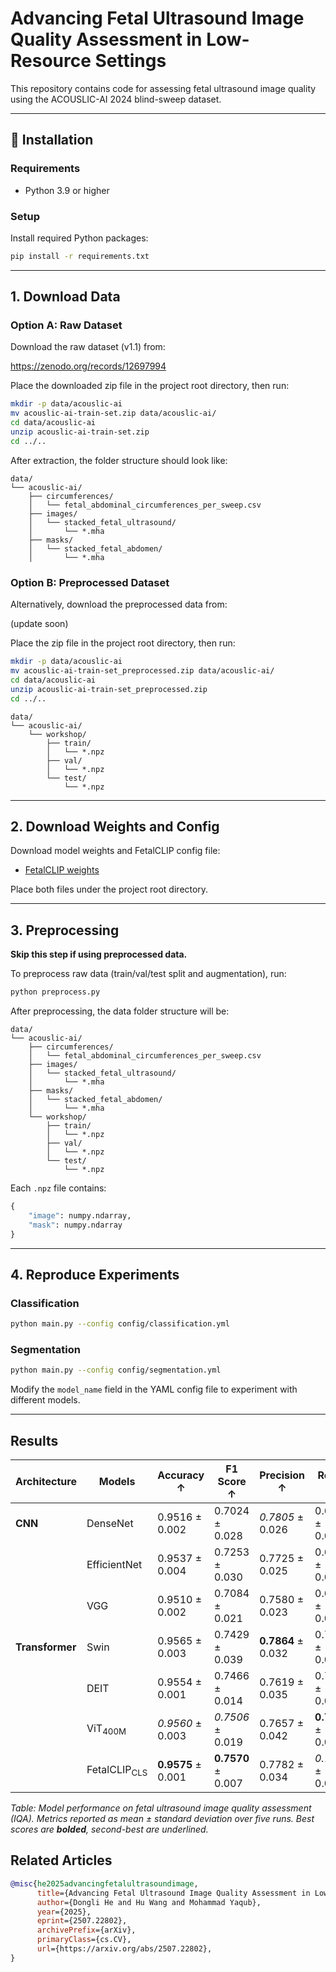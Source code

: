 # Advancing Fetal Ultrasound Image Quality Assessment in Low-Resource Settings

This repository contains code for assessing fetal ultrasound image quality using the ACOUSLIC-AI 2024 blind-sweep dataset.

---

## 🔧 Installation

### Requirements

- Python 3.9 or higher

### Setup

Install required Python packages:

```bash
pip install -r requirements.txt
```

---

## 1. Download Data

### Option A: Raw Dataset

Download the raw dataset (v1.1) from:

https://zenodo.org/records/12697994

Place the downloaded zip file in the project root directory, then run:

```bash
mkdir -p data/acouslic-ai
mv acouslic-ai-train-set.zip data/acouslic-ai/
cd data/acouslic-ai
unzip acouslic-ai-train-set.zip
cd ../..
```

After extraction, the folder structure should look like:

```
data/
└── acouslic-ai/
    ├── circumferences/
    │   └── fetal_abdominal_circumferences_per_sweep.csv
    ├── images/
    │   └── stacked_fetal_ultrasound/
    │       └── *.mha
    ├── masks/
    │   └── stacked_fetal_abdomen/
    │       └── *.mha
```

### Option B: Preprocessed Dataset
Alternatively, download the preprocessed data from:

  (update soon)

Place the zip file in the project root directory, then run:

```bash
mkdir -p data/acouslic-ai
mv acouslic-ai-train-set_preprocessed.zip data/acouslic-ai/
cd data/acouslic-ai
unzip acouslic-ai-train-set_preprocessed.zip
cd ../..
```

```
data/
└── acouslic-ai/
    └── workshop/
        ├── train/
        │   └── *.npz
        ├── val/
        │   └── *.npz
        └── test/
            └── *.npz
```

---

## 2. Download Weights and Config

Download model weights and FetalCLIP config file:

- [FetalCLIP weights](https://mbzuaiac-my.sharepoint.com/:f:/g/personal/fadillah_maani_mbzuai_ac_ae/EspGREsyuOtEpxt36RoEUBoB6jtlsvPeoiDTBC1qX8WdZQ?e=uAbuyv)

Place both files under the project root directory.

---

## 3. Preprocessing

**Skip this step if using preprocessed data.**

To preprocess raw data (train/val/test split and augmentation), run:

```bash
python preprocess.py
```

After preprocessing, the data folder structure will be:


```
data/
└── acouslic-ai/
    ├── circumferences/
    │   └── fetal_abdominal_circumferences_per_sweep.csv
    ├── images/
    │   └── stacked_fetal_ultrasound/
    │       └── *.mha
    ├── masks/
    │   └── stacked_fetal_abdomen/
    │       └── *.mha
    └── workshop/
        ├── train/
        │   └── *.npz
        ├── val/
        │   └── *.npz
        └── test/
            └── *.npz
```


Each `.npz` file contains:

```python
{
    "image": numpy.ndarray,
    "mask": numpy.ndarray
}
```

---

## 4. Reproduce Experiments

### Classification

```bash
python main.py --config config/classification.yml
```

### Segmentation

```bash
python main.py --config config/segmentation.yml
```

Modify the `model_name` field in the YAML config file to experiment with different models.

---

## Results
| Architecture | Models           | Accuracy ↑          | F1 Score ↑          | Precision ↑          | Recall ↑            | # Trainable Parameters |
|--------------|------------------|---------------------|---------------------|----------------------|---------------------|------------------------|
| **CNN**      | DenseNet         | 0.9516 ± 0.002      | 0.7024 ± 0.028      | _0.7805_ ± 0.026     | 0.6420 ± 0.059      | 7.0 M                  |
|              | EfficientNet     | 0.9537 ± 0.004      | 0.7253 ± 0.030      | 0.7725 ± 0.025       | 0.6855 ± 0.053      | 4.0 M                  |
|              | VGG              | 0.9510 ± 0.002      | 0.7084 ± 0.021      | 0.7580 ± 0.023       | 0.6671 ± 0.048      | 134 M                  |
| **Transformer** | Swin           | 0.9565 ± 0.003      | 0.7429 ± 0.039      | **0.7864** ± 0.032   | 0.7113 ± 0.087      | 1.7 M                  |
|              | DEIT             | 0.9554 ± 0.001      | 0.7466 ± 0.014      | 0.7619 ± 0.035       | 0.7363 ± 0.059      | 2.4 M                  |
|              | ViT<sub>400M</sub>          | _0.9560_ ± 0.003    | _0.7506_ ± 0.019    | 0.7657 ± 0.042       | **0.7417** ± 0.067  | 2.4 M                  |
|              | FetalCLIP<sub>CLS</sub>   | **0.9575** ± 0.001  | **0.7570** ± 0.007  | 0.7782 ± 0.034       | _0.7397_ ± 0.041    | 2.4 M                  |

*Table: Model performance on fetal ultrasound image quality assessment (IQA). Metrics reported as mean ± standard deviation over five runs. Best scores are **bolded**, second-best are _underlined_.*

## Related Articles

```bibtex
@misc{he2025advancingfetalultrasoundimage,
      title={Advancing Fetal Ultrasound Image Quality Assessment in Low-Resource Settings}, 
      author={Dongli He and Hu Wang and Mohammad Yaqub},
      year={2025},
      eprint={2507.22802},
      archivePrefix={arXiv},
      primaryClass={cs.CV},
      url={https://arxiv.org/abs/2507.22802}, 
}
```